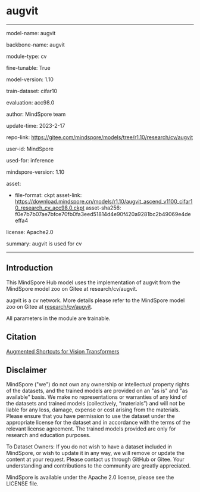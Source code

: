 # augvit

---

model-name: augvit

backbone-name: augvit

module-type: cv

fine-tunable: True

model-version: 1.10

train-dataset: cifar10

evaluation: acc98.0

author: MindSpore team

update-time: 2023-2-17

repo-link: <https://gitee.com/mindspore/models/tree/r1.10/research/cv/augvit>

user-id: MindSpore

used-for: inference

mindspore-version: 1.10

asset:

-
    file-format: ckpt
    asset-link: <https://download.mindspore.cn/models/r1.10/augvit_ascend_v1100_cifar10_research_cv_acc98.0.ckpt>
    asset-sha256: f0e7b7b07ae7bfce70fb0fa3eed51814d4e90f420a9281bc2b49069e4deeffa4

license: Apache2.0

summary: augvit is used for cv

---

## Introduction

This MindSpore Hub model uses the implementation of augvit from the MindSpore model zoo on Gitee at research/cv/augvit.

augvit is a cv network. More details please refer to the MindSpore model zoo on Gitee at [research/cv/augvit](https://gitee.com/mindspore/models/blob/r1.10/research/cv/augvit/README.md).

All parameters in the module are trainable.

## Citation

[Augmented Shortcuts for Vision Transformers](https://arxiv.org/pdf/2106.15941.pdf)

## Disclaimer

MindSpore ("we") do not own any ownership or intellectual property rights of the datasets, and the trained models are provided on an "as is" and "as available" basis. We make no representations or warranties of any kind of the datasets and trained models (collectively, “materials”) and will not be liable for any loss, damage, expense or cost arising from the materials. Please ensure that you have permission to use the dataset under the appropriate license for the dataset and in accordance with the terms of the relevant license agreement. The trained models provided are only for research and education purposes.

To Dataset Owners: If you do not wish to have a dataset included in MindSpore, or wish to update it in any way, we will remove or update the content at your request. Please contact us through GitHub or Gitee. Your understanding and contributions to the community are greatly appreciated.

MindSpore is available under the Apache 2.0 license, please see the LICENSE file.
